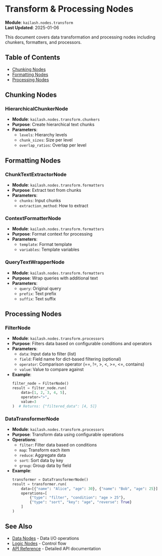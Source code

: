 # Transform & Processing Nodes

**Module**: `kailash.nodes.transform`  
**Last Updated**: 2025-01-06

This document covers data transformation and processing nodes including chunkers, formatters, and processors.

## Table of Contents
- [Chunking Nodes](#chunking-nodes)
- [Formatting Nodes](#formatting-nodes)
- [Processing Nodes](#processing-nodes)

## Chunking Nodes

### HierarchicalChunkerNode
- **Module**: `kailash.nodes.transform.chunkers`
- **Purpose**: Create hierarchical text chunks
- **Parameters**:
  - `levels`: Hierarchy levels
  - `chunk_sizes`: Size per level
  - `overlap_ratios`: Overlap per level

## Formatting Nodes

### ChunkTextExtractorNode
- **Module**: `kailash.nodes.transform.formatters`
- **Purpose**: Extract text from chunks
- **Parameters**:
  - `chunks`: Input chunks
  - `extraction_method`: How to extract

### ContextFormatterNode
- **Module**: `kailash.nodes.transform.formatters`
- **Purpose**: Format context for processing
- **Parameters**:
  - `template`: Format template
  - `variables`: Template variables

### QueryTextWrapperNode
- **Module**: `kailash.nodes.transform.formatters`
- **Purpose**: Wrap queries with additional text
- **Parameters**:
  - `query`: Original query
  - `prefix`: Text prefix
  - `suffix`: Text suffix

## Processing Nodes

### FilterNode
- **Module**: `kailash.nodes.transform.processors`
- **Purpose**: Filters data based on configurable conditions and operators
- **Parameters**:
  - `data`: Input data to filter (list)
  - `field`: Field name for dict-based filtering (optional)
  - `operator`: Comparison operator (==, !=, >, <, >=, <=, contains)
  - `value`: Value to compare against
- **Example**:
  ```python
  filter_node = FilterNode()
  result = filter_node.run(
      data=[1, 2, 3, 4, 5],
      operator=">",
      value=3
  )  # Returns: {"filtered_data": [4, 5]}
  ```

### DataTransformerNode
- **Module**: `kailash.nodes.transform.processors`
- **Purpose**: Transform data using configurable operations
- **Operations**:
  - `filter`: Filter data based on conditions
  - `map`: Transform each item
  - `reduce`: Aggregate data
  - `sort`: Sort data by key
  - `group`: Group data by field
- **Example**:
  ```python
  transformer = DataTransformerNode()
  result = transformer.run(
      data=[{"name": "Alice", "age": 30}, {"name": "Bob", "age": 25}],
      operations=[
          {"type": "filter", "condition": "age > 25"},
          {"type": "sort", "key": "age", "reverse": True}
      ]
  )
  ```

## See Also
- [Data Nodes](03-data-nodes.md) - Data I/O operations
- [Logic Nodes](05-logic-nodes.md) - Control flow
- [API Reference](../api/07-nodes-transform.yaml) - Detailed API documentation